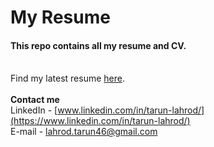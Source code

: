# My Resume
#### This repo contains all my resume and CV.
<br> Find my latest resume [here](https://github.com/tarunlahrod/My-resume/blob/master/Tarun%20Lahrod%20CV%20Aug%2014%2C%202021.pdf).
<br><br>
__Contact me__
<br> LinkedIn - [www.linkedin.com/in/tarun-lahrod/](https://www.linkedin.com/in/tarun-lahrod/)
<br> E-mail - lahrod.tarun46@gmail.com
